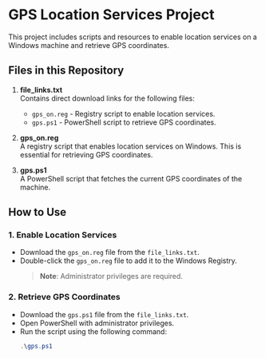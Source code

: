 # GPS Location Services Project

This project includes scripts and resources to enable location services on a Windows machine and retrieve GPS coordinates. 

## Files in this Repository

1. **file_links.txt**  
   Contains direct download links for the following files:
   - `gps_on.reg` - Registry script to enable location services.
   - `gps.ps1` - PowerShell script to retrieve GPS coordinates.

2. **gps_on.reg**  
   A registry script that enables location services on Windows. This is essential for retrieving GPS coordinates.

3. **gps.ps1**  
   A PowerShell script that fetches the current GPS coordinates of the machine.

## How to Use

### 1. Enable Location Services
- Download the `gps_on.reg` file from the `file_links.txt`.
- Double-click the `gps_on.reg` file to add it to the Windows Registry.  
  > **Note**: Administrator privileges are required.

### 2. Retrieve GPS Coordinates
- Download the `gps.ps1` file from the `file_links.txt`.
- Open PowerShell with administrator privileges.
- Run the script using the following command:
  ```powershell
  .\gps.ps1
